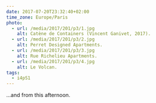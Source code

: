 ```yaml
---
date: 2017-07-20T23:32:40+02:00
time_zone: Europe/Paris
photo:
  - url: /media/2017/201/p3/1.jpg
    alt: Catène de Containers (Vincent Ganivet, 2017).
  - url: /media/2017/201/p3/2.jpg
    alt: Perret Designed Apartments.
  - url: /media/2017/201/p3/3.jpg
    alt: Rue Richelieu Apartments.
  - url: /media/2017/201/p3/4.jpg
    alt: Le Volcan.
tags:
  - i4pS1
---
```


…and from this afternoon.
